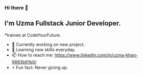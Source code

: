 ### Hi there 👋

## I'm Uzma Fullstack Junior Developer.
*trainee at CodeYourFuture.

* 🔭 Currently working on new project.
* 🌱 Learning new skills everyday.
* 📫 How to reach me: https://www.linkedin.com/in/uzma-khan-9883b61b0/
* ⚡ Fun fact: Never giving up.

